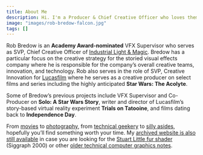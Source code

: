 ```yaml
---
title: About Me
description: Hi. I'm a Producer & Chief Creative Officer who loves theme-driven design and creative teamwork.
image: "images/rob-bredow-falcon.jpg"
tags: []
---
```


Rob Bredow is an **Academy Award-nominated** VFX Supervisor who serves as SVP, Chief Creative Officer of [Industrial Light & Magic](https://ilm.com/). Bredow has a particular focus on the creative strategy for the storied visual effects company where he is responsible for the company’s overall creative teams, innovation, and technology. Rob also serves in the role of SVP, Creative Innovation for [Lucasfilm](https://lucasfilm.com/) where he serves as a creative producer on select films and series including the highly anticipated **Star Wars: The Acolyte**. 

Some of Bredow’s previous projects include VFX Supervisor and Co-Producer on **Solo: A Star Wars Story**, writer and director of Lucasfilm’s story-based virtual reality experiment **Trials on Tatooine**, and films dating back to **Independence Day**. 

From [movies](/category/film/) to [photography](/photography/), from [technical geekery](/category/tech/) to [silly asides](/category/asides/), hopefully you’ll find something worth your time. My [archived website is also still available](/index.html) in case you are looking for the [Stuart Little fur shader](/stuart_fur.html) (Siggraph 2000) or other [older technical computer graphics notes](/research.html).